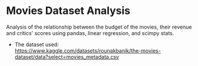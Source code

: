 # Movies Dataset Analysis
Analysis of the relationship between the budget of the movies, their revenue and critics' scores using pandas, linear regression, and scimpy stats.

* The dataset used: \
https://www.kaggle.com/datasets/rounakbanik/the-movies-dataset/data?select=movies_metadata.csv